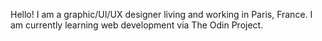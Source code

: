 Hello! I am a graphic/UI/UX designer living and working in Paris, France. I am currently learning web development via The Odin Project.
